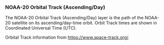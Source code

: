### NOAA-20 Orbital Track (Ascending/Day)
The NOAA-20 Orbital Track (Ascending/Day) layer is the path of the NOAA-20 satellite on its ascending/day-time orbit. Orbit Track times are shown in Coordinated Universal Time (UTC). 

Orbital Track information from <https://www.space-track.org/>.
